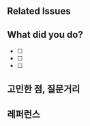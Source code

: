 ## Related Issues

<!--#을 눌러 이슈와 연결해주세요-->

## What did you do?

<!--무엇을 하셨나요?-->

- [ ]
- [ ]
- [ ]

## 고민한 점, 질문거리

<!--+ 팀원들에게 할 말-->

## 레퍼런스

<!--참고한 자료가 있나요?-->
